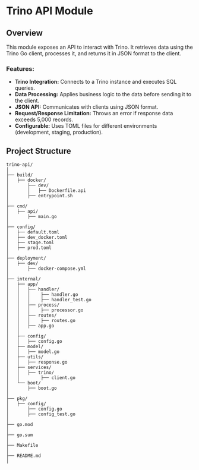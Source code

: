 # Trino API Module

## Overview

This module exposes an API to interact with Trino. It retrieves data using the Trino Go client, processes it, and returns it in JSON format to the client.

### Features:
- **Trino Integration:** Connects to a Trino instance and executes SQL queries.
- **Data Processing:** Applies business logic to the data before sending it to the client.
- **JSON API:** Communicates with clients using JSON format.
- **Request/Response Limitation:** Throws an error if response data exceeds 5,000 records.
- **Configurable:** Uses TOML files for different environments (development, staging, production).

## Project Structure

```plaintext
trino-api/
│
├── build/
│   ├── docker/
│       ├── dev/                   
│       │   ├── Dockerfile.api       
│       ├── entrypoint.sh  
│
├── cmd/
│   ├── api/
│       ├── main.go                  
│
├── config/
│   ├── default.toml                
│   ├── dev_docker.toml              
│   ├── stage.toml                   
│   ├── prod.toml                    
│
├── deployment/
│   ├── dev/
│       ├── docker-compose.yml       
│
├── internal/
│   ├── app/
│   │   ├── handler/
│   │   │    ├── handler.go          
│   │   │    ├── handler_test.go 
│   │   ├── process/
│   │   │    ├── processor.go        
│   │   ├── routes/
│   │   │    ├── routes.go           
│   │   ├── app.go                   
│   │
│   ├── config/
│   │   ├── config.go                
│   ├── model/
│   │   ├── model.go                 
│   ├── utils/
│   │   ├── response.go              
│   ├── services/
│   │   ├── trino/
│   │        ├── client.go           
│   └── boot/
│       ├── boot.go                  
│
├── pkg/
│   ├── config/
│       ├── config.go                
│       ├── config_test.go 
│
├── go.mod
│
├── go.sum
│
├── Makefile
│
├── README.md
│
